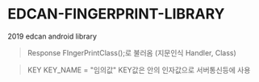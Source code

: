 # EDCAN-FINGERPRINT-LIBRARY
2019 edcan android library

> Response 
  FIngerPrintClass();로 불러옴 
  (지문인식 Handler, Class) 
 
>KEY
  KEY_NAME = "임의값"
  KEY값은 안의 인자값으로 서버통신등에 사용
